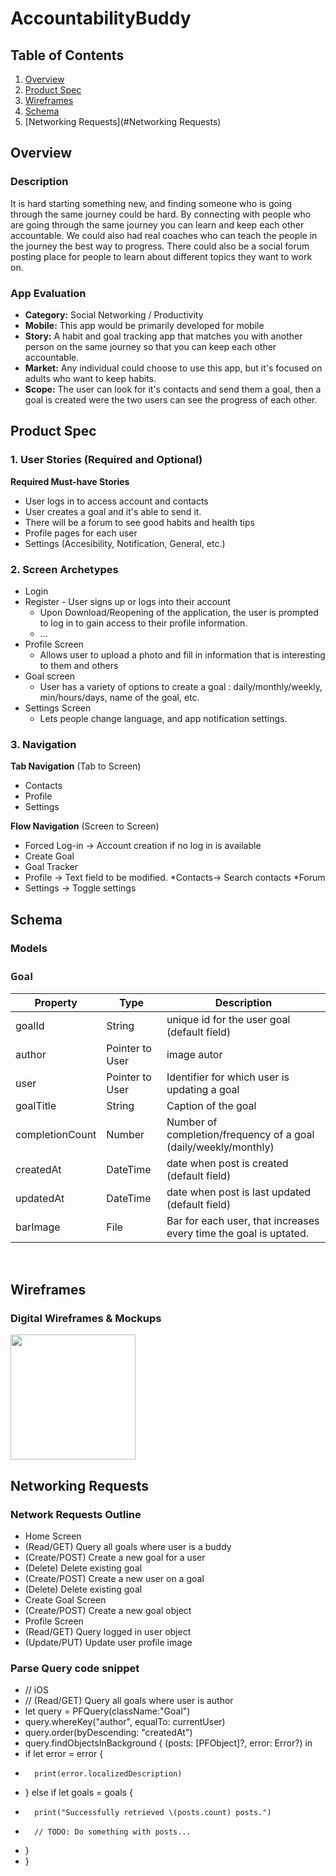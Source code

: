 
# AccountabilityBuddy

## Table of Contents
1. [Overview](#Overview)
1. [Product Spec](#Product-Spec)
1. [Wireframes](#Wireframes) 
2. [Schema](#Schema)
3. [Networking Requests](#Networking Requests)
## Overview
### Description
It is hard starting something new, and finding someone who is going through the same journey could be hard. By connecting with people who are going through the same journey you can learn and keep each other accountable. We could also had real coaches who can teach the people in the journey the best way to progress. There could also be a social forum posting place for people to learn about different topics they want to work on.

### App Evaluation
- **Category:** Social Networking / Productivity
- **Mobile:** This app would be primarily developed for mobile
- **Story:** A habit and goal tracking app that matches you with another person on the same journey so that you can keep each other accountable.
- **Market:** Any individual could choose to use this app, but it's focused on adults who want to keep habits.
- **Scope:** The user can look for it's contacts and send them a goal, then a goal is created were the two users can see the progress of each other.

## Product Spec
### 1. User Stories (Required and Optional)

**Required Must-have Stories**

* User logs in to access account and contacts
* User creates a goal and it's able to send it.
* There will be a forum to see good habits and health tips
* Profile pages for each user
* Settings (Accesibility, Notification, General, etc.)

### 2. Screen Archetypes

* Login 
* Register - User signs up or logs into their account
   * Upon Download/Reopening of the application, the user is prompted to log in to gain access to their profile information.
   * ...
* Profile Screen 
   * Allows user to upload a photo and fill in information that is interesting to them and others
* Goal screen
   * User has a variety of options to create a goal : daily/monthly/weekly, min/hours/days, name of the goal, etc.
* Settings Screen
   * Lets people change language, and app notification settings.

### 3. Navigation

**Tab Navigation** (Tab to Screen)

* Contacts
* Profile
* Settings

**Flow Navigation** (Screen to Screen)
* Forced Log-in -> Account creation if no log in is available
* Create Goal
* Goal Tracker
* Profile -> Text field to be modified. 
*Contacts-> Search contacts
*Forum 
* Settings -> Toggle settings


## Schema
### Models
 
<html xmlns:o="urn:schemas-microsoft-com:office:office"
xmlns:w="urn:schemas-microsoft-com:office:word"
xmlns:m="http://schemas.microsoft.com/office/2004/12/omml"
xmlns="http://www.w3.org/TR/REC-html40"><p class="MsoNormal" style="margin: 0.25in 0in 12pt; font-size: medium; font-family: Calibri, sans-serif; caret-color: rgb(0, 0, 0); color: rgb(0, 0, 0); font-style: normal; font-variant-caps: normal; font-weight: normal; letter-spacing: normal; orphans: auto; text-align: start; text-indent: 0px; text-transform: none; white-space: normal; widows: auto; word-spacing: 0px; -webkit-text-size-adjust: auto; -webkit-text-stroke-width: 0px; text-decoration: none;"><b><span style="font-family: &quot;Segoe UI&quot;, sans-serif; color: rgb(36, 41, 47);">Goal<o:p></o:p></span></b></p>

Property | Type | Description
-- | -- | --
goalId | String | unique id for the user goal (default field)
author | Pointer to User | image autor
user | Pointer to User | Identifier for which user is updating a goal
goalTitle | String | Caption of the goal
completionCount | Number | Number of completion/frequency of a goal (daily/weekly/monthly)
createdAt | DateTime | date when post is created (default field)
updatedAt | DateTime | date when post is last updated (default field)
barImage | File | Bar for each user, that increases every time the goal is uptated.

<p class="MsoNormal" style="margin: 0in; font-size: medium; font-family: Calibri, sans-serif; caret-color: rgb(0, 0, 0); color: rgb(0, 0, 0); font-style: normal; font-variant-caps: normal; font-weight: normal; letter-spacing: normal; orphans: auto; text-align: start; text-indent: 0px; text-transform: none; white-space: normal; widows: auto; word-spacing: 0px; -webkit-text-size-adjust: auto; -webkit-text-stroke-width: 0px; text-decoration: none;"><span lang="EN-US"><o:p> </o:p></span></p></html>


## Wireframes
### Digital Wireframes & Mockups
<img src="https://i.postimg.cc/jqgyDszX/865a63a23f176f0cf311b9ee3d366bf6.png" height=200>

## Networking Requests
### Network Requests Outline
* Home Screen
* (Read/GET) Query all goals where user is a buddy
* (Create/POST) Create a new goal for a user
* (Delete) Delete existing goal
* (Create/POST) Create a new user on a goal
* (Delete) Delete existing goal
* Create Goal Screen
* (Create/POST) Create a new goal object
* Profile Screen
* (Read/GET) Query logged in user object
* (Update/PUT) Update user profile image

### Parse Query code snippet
* // iOS
* // (Read/GET) Query all goals where user is author
* let query = PFQuery(className:"Goal")
* query.whereKey("author", equalTo: currentUser)
* query.order(byDescending: "createdAt")
* query.findObjectsInBackground { (posts: [PFObject]?, error: Error?) in
*    if let error = error {
*       print(error.localizedDescription)
*    } else if let goals = goals {
*       print("Successfully retrieved \(posts.count) posts.")
*       // TODO: Do something with posts...
*    }
* }

